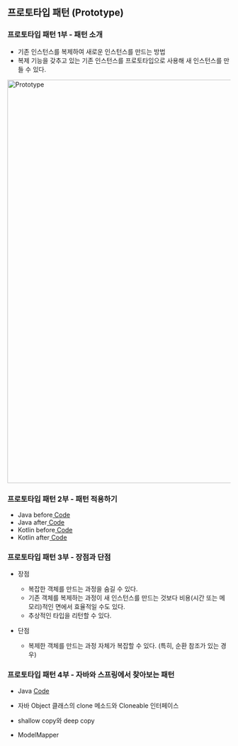 ## 프로토타입 패턴 (Prototype)

### 프로토타입 패턴 1부 - 패턴 소개

- 기존 인스턴스를 복제하여 새로운 인스턴스를 만드는 방법
- 복제 기능을 갖추고 있는 기존 인스턴스를 프로토타입으로 사용해 새 인스턴스를 만들 수 있다.

<img width="909" alt="Prototype" src="https://user-images.githubusercontent.com/64997245/185937914-24d7d7dd-471a-46d2-b1b5-41778a6d9cbf.png">

### 프로토타입 패턴 2부 - 패턴 적용하기

- Java before<a href="../../example/src/main/kotlin/com/example/_01_creational_patterns/_05_prototype/java/_01_before">
  Code</a>
- Java after<a href="../../example/src/main/kotlin/com/example/_01_creational_patterns/_05_prototype/java/_02_after">
  Code</a>
- Kotlin before<a href="../../example/src/main/kotlin/com/example/_01_creational_patterns/_05_prototype/kt/_01_before">
  Code</a>
- Kotlin after<a href="../../example/src/main/kotlin/com/example/_01_creational_patterns/_05_prototype/kt/_02_after">
  Code</a>

### 프로토타입 패턴 3부 - 장점과 단점

- 장점
    - 복잡한 객체를 만드는 과정을 숨길 수 있다.
    - 기존 객체를 복제하는 과정이 새 인스턴스를 만드는 것보다 비용(시간 또는 메모리)적인 면에서 효율적일 수도 있다.
    - 추상적인 타입을 리턴할 수 있다.

- 단점
    - 복제한 객체를 만드는 과정 자체가 복잡할 수 있다. (특히, 순환 참조가 있는 경우)

### 프로토타입 패턴 4부 - 자바와 스프링에서 찾아보는 패턴

- Java <a href="../../example/src/main/kotlin/com/example/_01_creational_patterns/_05_prototype/java/_03_java">Code</a>

- 자바 Object 클래스의 clone 메소드와 Cloneable 인터페이스
- shallow copy와 deep copy
- ModelMapper
